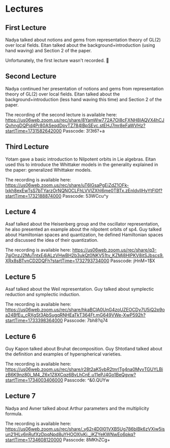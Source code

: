 # Lectures
## First Lecture
Nadya talked about notions and gems from representation theory of GL(2) over local fields. Eitan talked about the background+introduction (using hand waving) and Section 2 of the paper.

Unfortunately, the first lecture wasn't recorded. :slightly_frowning_face:
## Second Lecture
Nadya continued her presentation of notions and gems from representation theory of GL(2) over local fields. Eitan talked about the background+introduction (less hand waving this time) and Section 2 of the paper.

The recording of the second lecture is available here:
https://us06web.zoom.us/rec/share/8YamWw772A7Ol8cFXNH8lAQVX4hCJQvhngDQPjd4Pr80ASeqdDpvTZ784lBpSEvc.stEHJ7mr8eFaWVHz?startTime=1731582642000
Passcode: 3!3t6?+a

## Third Lecture
Yotam gave a basic introduction to Nilpotent orbits in Lie algebras. Eitan used this to introduce the Whittaker models in the generality explained in the paper: generalized Whittaker models.

The recording is available here:
https://us06web.zoom.us/rec/share/uT6lGsaPgEiZdZ1OFk-Ixkh8exEwTsS7bTYarzOrNQNOCLFhLVVIZXhI6me0TBTx.zEnldvIIHyYtFl0f?startTime=1732188874000
Passcode: 53WCcu^y

## Lecture 4
Asaf talked about the Heisenberg group and the oscillator representation, he also presented an example about the nilpotent orbits of sp4. Guy talked about Hamiltonian spaces and quantization, he defined Hamiltonian spaces and discussed the idea of their quantization. 

The recording is available here:
https://us06web.zoom.us/rec/share/q3-7gjOnzJ2MuTntxE4iALzVHwBH2b3ukQt0NKV51tv_KZMj8HlPKV8itSJbscs9.XRx8sBTvnCD2DQFh?startTime=1732793734000
Passcode: jHnM=1$X

## Lecture 5
Asaf talked about the Weil representation. Guy talked about symplectic reduction and symplectic induction.

The recording is available here:
https://us06web.zoom.us/rec/share/hkaBClA0UnG4zoUZEOCDy7U5iQ2p9oa24BfEu_cRXgSt3AbSugqRNHEaTkT364Ft.mG649VWe-XwP592h?startTime=1733398364000
Passcode: 7bh8?q74

## Lecture 6
Guy Kapon talked about Bruhat decomposition. Guy Shtotland talked about the definition and examples of hyperspherical varieties.

The recording is available here:
https://us06web.zoom.us/rec/share/r28t2aK5vbR2tnrlTg4na0MyvTGUYLBizB6K9nz80i_M4_Z6x1Z8XCqz6BvLhCnE.u11ePJ4Go1BeQgvw?startTime=1734003406000
Passcode: ^&0.QUYw

## Lecture 7
Nadya and Avner talked about Arthur parameters and the multiplicity formula.

The recording is available here:
https://us06web.zoom.us/rec/share/_y62r4D0l01VXB5Ug786blBk6zVXiw5isun21HLv6nRufXzDpqNpd8uYHOOXlyKi._iKZYeKWNwEo6pkq?startTime=1734608120000
Passcode: 8MKhZCg+
